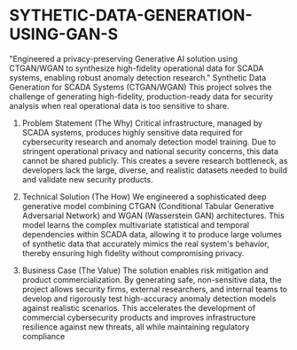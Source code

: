 # SYTHETIC-DATA-GENERATION-USING-GAN-S
"Engineered a privacy-preserving Generative AI solution using CTGAN/WGAN to synthesize high-fidelity operational data for SCADA systems, enabling robust anomaly detection research."
Synthetic Data Generation for SCADA Systems (CTGAN/WGAN)
This project solves the challenge of generating high-fidelity, production-ready data for security analysis when real operational data is too sensitive to share.

1. Problem Statement (The Why)
Critical infrastructure, managed by SCADA systems, produces highly sensitive data required for cybersecurity research and anomaly detection model training. Due to stringent operational privacy and national security concerns, this data cannot be shared publicly. This creates a severe research bottleneck, as developers lack the large, diverse, and realistic datasets needed to build and validate new security products.

2. Technical Solution (The How)
We engineered a sophisticated deep generative model combining CTGAN (Conditional Tabular Generative Adversarial Network) and WGAN (Wasserstein GAN) architectures. This model learns the complex multivariate statistical and temporal dependencies within SCADA data, allowing it to produce large volumes of synthetic data that accurately mimics the real system's behavior, thereby ensuring high fidelity without compromising privacy.

3. Business Case (The Value)
The solution enables risk mitigation and product commercialization. By generating safe, non-sensitive data, the project allows security firms, external researchers, and internal teams to develop and rigorously test high-accuracy anomaly detection models against realistic scenarios. This accelerates the development of commercial cybersecurity products and improves infrastructure resilience against new threats, all while maintaining regulatory compliance
